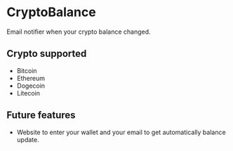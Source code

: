# CryptoBalance
Email notifier when your crypto balance changed.
## Crypto supported
* Bitcoin
* Ethereum
* Dogecoin
* Litecoin
## Future features
* Website to enter your wallet and your email to get automatically balance update.
